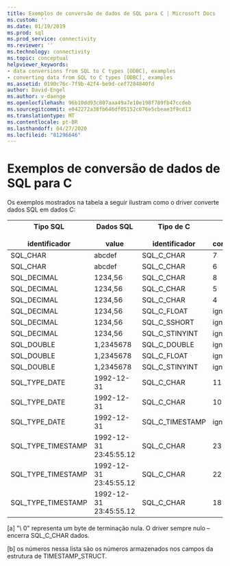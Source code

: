 ```yaml
---
title: Exemplos de conversão de dados de SQL para C | Microsoft Docs
ms.custom: ''
ms.date: 01/19/2019
ms.prod: sql
ms.prod_service: connectivity
ms.reviewer: ''
ms.technology: connectivity
ms.topic: conceptual
helpviewer_keywords:
- data conversions from SQL to C types [ODBC], examples
- converting data from SQL to C types [ODBC], examples
ms.assetid: 0190c76c-7f9b-42f4-be9d-cef7284840fd
author: David-Engel
ms.author: v-daenge
ms.openlocfilehash: 96b10dd93c807aaa49a7e10e198f789fb47ccdeb
ms.sourcegitcommit: e042272a38fb646df05152c676e5cbeae3f9cd13
ms.translationtype: MT
ms.contentlocale: pt-BR
ms.lasthandoff: 04/27/2020
ms.locfileid: "81296646"
---
```

# <a name="sql-to-c-data-conversion-examples"></a>Exemplos de conversão de dados de SQL para C

Os exemplos mostrados na tabela a seguir ilustram como o driver converte dados SQL em dados C:  
  
|Tipo SQL<br /><br /> identificador|Dados SQL<br /><br /> value|Tipo de C<br /><br /> identificador|Buffer<br /><br /> comprimento|**TargetValuePtr*|SQLSTATE|  
|-----------------------------|------------------------|---------------------------|-----------------------|------------------------|--------------|  
|SQL_CHAR|abcdef|SQL_C_CHAR|7|abcdef\0 [a]|n/d|  
|SQL_CHAR|abcdef|SQL_C_CHAR|6|abcde\0 [a]|01004|  
|SQL_DECIMAL|1234,56|SQL_C_CHAR|8|1234.56 \ 0 [a]|n/d|  
|SQL_DECIMAL|1234,56|SQL_C_CHAR|5|1234 \ 0 [a]|01004|  
|SQL_DECIMAL|1234,56|SQL_C_CHAR|4|----|22003|  
|SQL_DECIMAL|1234,56|SQL_C_FLOAT|ignorado|1234,56|n/d|  
|SQL_DECIMAL|1234,56|SQL_C_SSHORT|ignorado|1234|01S07|  
|SQL_DECIMAL|1234,56|SQL_C_STINYINT|ignorado|----|22003|  
|SQL_DOUBLE|1,2345678|SQL_C_DOUBLE|ignorado|1,2345678|n/d|  
|SQL_DOUBLE|1,2345678|SQL_C_FLOAT|ignorado|1,234567|n/d|  
|SQL_DOUBLE|1,2345678|SQL_C_STINYINT|ignorado|1|n/d|  
|SQL_TYPE_DATE|1992-12-31|SQL_C_CHAR|11|1992-12-31 \ 0 [a]|n/d|  
|SQL_TYPE_DATE|1992-12-31|SQL_C_CHAR|10|-----|22003|  
|SQL_TYPE_DATE|1992-12-31|SQL_C_TIMESTAMP|ignorado|1992, 12, 31, 0, 0, 0, 0 [b]|n/d|  
|SQL_TYPE_TIMESTAMP|1992-12-31 23:45:55.12|SQL_C_CHAR|23|1992-12-31 23:45:55.12 \ 0 [a]|n/d|  
|SQL_TYPE_TIMESTAMP|1992-12-31 23:45:55.12|SQL_C_CHAR|22|1992-12-31 23:45:55.1 \ 0 [a]|01004|  
|SQL_TYPE_TIMESTAMP|1992-12-31 23:45:55.12|SQL_C_CHAR|18|----|22003|  
  
 [a] "\ 0" representa um byte de terminação nula. O driver sempre nulo – encerra SQL_C_CHAR dados.  
  
 [b] os números nessa lista são os números armazenados nos campos da estrutura de TIMESTAMP_STRUCT.
